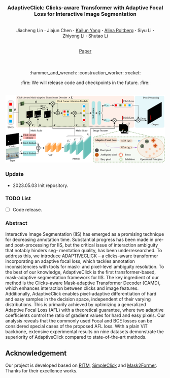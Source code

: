 ### <p align="center"> AdaptiveClick: Clicks-aware Transformer with Adaptive Focal Loss for Interactive Image Segmentation
<br>
<div align="center">
  Jiacheng&nbsp;Lin</a> <b>&middot;</b>
  Jiajun&nbsp;Chen</a> <b>&middot;</b>
  <a href="https://www.researchgate.net/profile/Kailun-Yang" target="_blank">Kailun&nbsp;Yang</a> <b>&middot;</b>
  <a href="https://www.researchgate.net/profile/Alina-Roitberg-2" target="_blank">Alina&nbsp;Roitberg</a> <b>&middot;</b>
  Siyu&nbsp;Li</a> <b>&middot;</b>
  Zhiyong&nbsp;Li</a> <b>&middot;</b>
  Shutao&nbsp;Li</a>
  <br> <br>

  <a href="" target="_blank">Paper</a>
</div>

####

<br>
<p align="center">:hammer_and_wrench: :construction_worker: :rocket:</p>
<p align="center">:fire: We will release code and checkpoints in the future. :fire:</p>
<br>

<div align=center><img src="assets/network.png" /></div>

### Update
- 2023.05.03 Init repository.

### TODO List
- [ ] Code release. 

### Abstract
Interactive Image Segmentation (IIS) has emerged as a promising technique for decreasing annotation time. Substantial
progress has been made in pre- and post-processing for IIS, but the critical issue of interaction ambiguity that notably hinders seg-
mentation quality, has been underresearched. To address this, we introduce ADAPTIVECLICK – a clicks-aware transformer incorporating
an adaptive focal loss, which tackles annotation inconsistencies with tools for mask- and pixel-level ambiguity resolution. To the best
of our knowledge, AdaptiveClick is the first transformer-based, mask-adaptive segmentation framework for IIS. The key ingredient of
our method is the Clicks-aware Mask-adaptive Transformer Decoder (CAMD), which enhances interaction between clicks and image
features. Additionally, AdaptiveClick enables pixel-adaptive differentiation of hard and easy samples in the decision space, independent
of their varying distributions. This is primarily achieved by optimizing a generalized Adaptive Focal Loss (AFL) with a theoretical
guarantee, where two adaptive coefficients control the ratio of gradient values for hard and easy pixels. Our analysis reveals that
the commonly used Focal and BCE losses can be considered special cases of the proposed AFL loss. With a plain ViT backbone,
extensive experimental results on nine datasets demonstrate the superiority of AdaptiveClick compared to state-of-the-art methods.

## Acknowledgement
Our project is developed based on [RITM](https://github.com/saic-vul/ritm_interactive_segmentation), [SimpleClick](https://github.com/uncbiag/SimpleClick) and [Mask2Former](https://github.com/facebookresearch/Mask2Former). Thanks for their excellence works.
